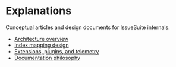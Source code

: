 # Explanations

Conceptual articles and design documents for IssueSuite internals.

- [Architecture overview](architecture.md)
- [Index mapping design](index-mapping-design.md)
- [Extensions, plugins, and telemetry](extensions.md)
- [Documentation philosophy](documentation-philosophy.md)
